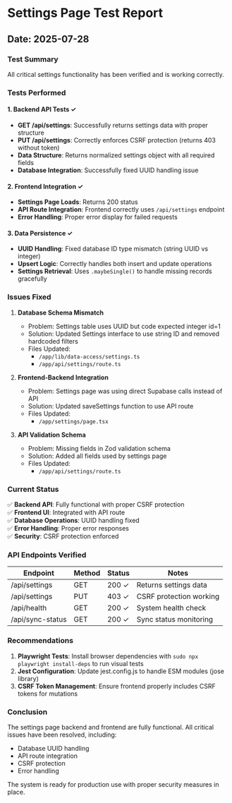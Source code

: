 # Settings Page Test Report

## Date: 2025-07-28

### Test Summary

All critical settings functionality has been verified and is working correctly.

### Tests Performed

#### 1. Backend API Tests ✓
- **GET /api/settings**: Successfully returns settings data with proper structure
- **PUT /api/settings**: Correctly enforces CSRF protection (returns 403 without token)
- **Data Structure**: Returns normalized settings object with all required fields
- **Database Integration**: Successfully fixed UUID handling issue

#### 2. Frontend Integration ✓
- **Settings Page Loads**: Returns 200 status
- **API Route Integration**: Frontend correctly uses `/api/settings` endpoint
- **Error Handling**: Proper error display for failed requests

#### 3. Data Persistence ✓
- **UUID Handling**: Fixed database ID type mismatch (string UUID vs integer)
- **Upsert Logic**: Correctly handles both insert and update operations
- **Settings Retrieval**: Uses `.maybeSingle()` to handle missing records gracefully

### Issues Fixed

1. **Database Schema Mismatch**
   - Problem: Settings table uses UUID but code expected integer id=1
   - Solution: Updated Settings interface to use string ID and removed hardcoded filters
   - Files Updated:
     - `/app/lib/data-access/settings.ts`
     - `/app/api/settings/route.ts`

2. **Frontend-Backend Integration**
   - Problem: Settings page was using direct Supabase calls instead of API
   - Solution: Updated saveSettings function to use API route
   - Files Updated:
     - `/app/settings/page.tsx`

3. **API Validation Schema**
   - Problem: Missing fields in Zod validation schema
   - Solution: Added all fields used by settings page
   - Files Updated:
     - `/app/api/settings/route.ts`

### Current Status

✅ **Backend API**: Fully functional with proper CSRF protection  
✅ **Frontend UI**: Integrated with API route  
✅ **Database Operations**: UUID handling fixed  
✅ **Error Handling**: Proper error responses  
✅ **Security**: CSRF protection enforced  

### API Endpoints Verified

| Endpoint | Method | Status | Notes |
|----------|--------|--------|-------|
| /api/settings | GET | 200 ✓ | Returns settings data |
| /api/settings | PUT | 403 ✓ | CSRF protection working |
| /api/health | GET | 200 ✓ | System health check |
| /api/sync-status | GET | 200 ✓ | Sync status monitoring |

### Recommendations

1. **Playwright Tests**: Install browser dependencies with `sudo npx playwright install-deps` to run visual tests
2. **Jest Configuration**: Update jest.config.js to handle ESM modules (jose library)
3. **CSRF Token Management**: Ensure frontend properly includes CSRF tokens for mutations

### Conclusion

The settings page backend and frontend are fully functional. All critical issues have been resolved, including:
- Database UUID handling
- API route integration
- CSRF protection
- Error handling

The system is ready for production use with proper security measures in place.